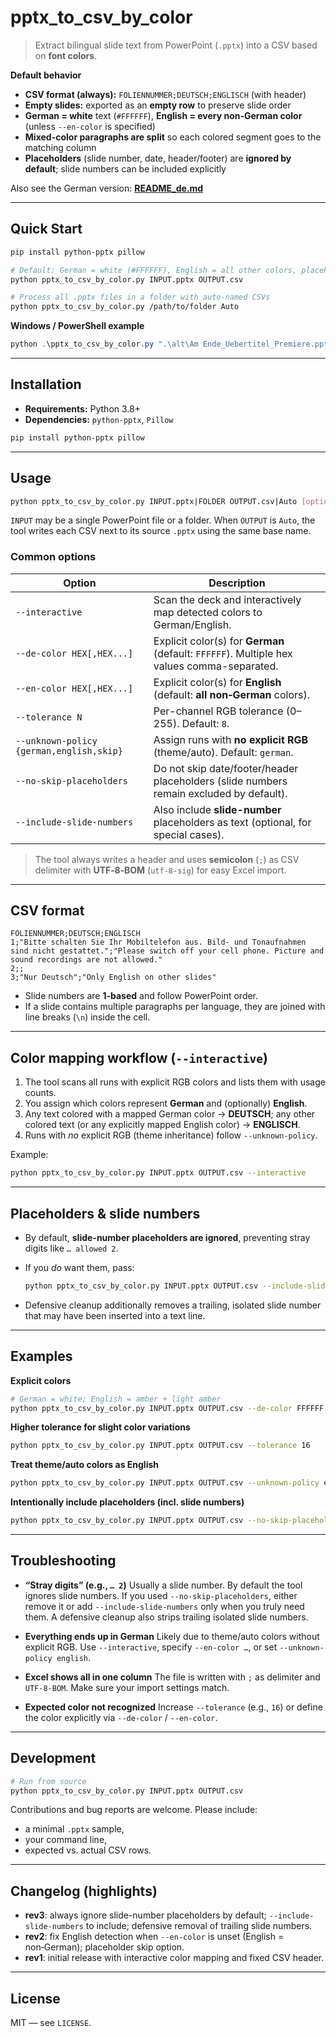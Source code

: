 # pptx\_to\_csv\_by\_color

> Extract bilingual slide text from PowerPoint (`.pptx`) into a CSV based on **font colors**.

**Default behavior**

* **CSV format (always):** `FOLIENNUMMER;DEUTSCH;ENGLISCH` (with header)
* **Empty slides:** exported as an **empty row** to preserve slide order
* **German = white** text (`#FFFFFF`), **English = every non‑German color** (unless `--en-color` is specified)
* **Mixed-color paragraphs are split** so each colored segment goes to the matching column
* **Placeholders** (slide number, date, header/footer) are **ignored by default**; slide numbers can be included explicitly

Also see the German version: **[README\_de.md](README_de.md)**

---

## Quick Start

```bash
pip install python-pptx pillow

# Default: German = white (#FFFFFF), English = all other colors, placeholders ignored
python pptx_to_csv_by_color.py INPUT.pptx OUTPUT.csv

# Process all .pptx files in a folder with auto-named CSVs
python pptx_to_csv_by_color.py /path/to/folder Auto
```

**Windows / PowerShell example**

```powershell
python .\pptx_to_csv_by_color.py ".\alt\Am Ende_Uebertitel_Premiere.pptx" ".\alt\Am_Ende.csv"
```

---

## Installation

* **Requirements:** Python 3.8+
* **Dependencies:** `python-pptx`, `Pillow`

```bash
pip install python-pptx pillow
```

---

## Usage

```bash
python pptx_to_csv_by_color.py INPUT.pptx|FOLDER OUTPUT.csv|Auto [options]
```

`INPUT` may be a single PowerPoint file or a folder. When `OUTPUT` is `Auto`,
the tool writes each CSV next to its source `.pptx` using the same base name.

### Common options

| Option                                   | Description                                                                                |
| ---------------------------------------- | ------------------------------------------------------------------------------------------ |
| `--interactive`                          | Scan the deck and interactively map detected colors to German/English.                     |
| `--de-color HEX[,HEX...]`                | Explicit color(s) for **German** (default: `FFFFFF`). Multiple hex values comma-separated. |
| `--en-color HEX[,HEX...]`                | Explicit color(s) for **English** (default: **all non‑German** colors).                    |
| `--tolerance N`                          | Per-channel RGB tolerance (0–255). Default: `8`.                                           |
| `--unknown-policy {german,english,skip}` | Assign runs with **no explicit RGB** (theme/auto). Default: `german`.                      |
| `--no-skip-placeholders`                 | Do not skip date/footer/header placeholders (slide numbers remain excluded by default).    |
| `--include-slide-numbers`                | Also include **slide-number** placeholders as text (optional, for special cases).          |

> The tool always writes a header and uses **semicolon** (`;`) as CSV delimiter with **UTF‑8‑BOM** (`utf-8-sig`) for easy Excel import.

---

## CSV format

```
FOLIENNUMMER;DEUTSCH;ENGLISCH
1;"Bitte schalten Sie Ihr Mobiltelefon aus. Bild- und Tonaufnahmen sind nicht gestattet.";"Please switch off your cell phone. Picture and sound recordings are not allowed."
2;;
3;"Nur Deutsch";"Only English on other slides"
```

* Slide numbers are **1-based** and follow PowerPoint order.
* If a slide contains multiple paragraphs per language, they are joined with line breaks (`\n`) inside the cell.

---

## Color mapping workflow (`--interactive`)

1. The tool scans all runs with explicit RGB colors and lists them with usage counts.
2. You assign which colors represent **German** and (optionally) **English**.
3. Any text colored with a mapped German color → **DEUTSCH**; any other colored text (or any explicitly mapped English color) → **ENGLISCH**.
4. Runs with *no* explicit RGB (theme inheritance) follow `--unknown-policy`.

Example:

```bash
python pptx_to_csv_by_color.py INPUT.pptx OUTPUT.csv --interactive
```

---

## Placeholders & slide numbers

* By default, **slide-number placeholders are ignored**, preventing stray digits like `… allowed 2`.
* If you *do* want them, pass:

  ```bash
  python pptx_to_csv_by_color.py INPUT.pptx OUTPUT.csv --include-slide-numbers --no-skip-placeholders
  ```
* Defensive cleanup additionally removes a trailing, isolated slide number that may have been inserted into a text line.

---

## Examples

**Explicit colors**

```bash
# German = white; English = amber + light amber
python pptx_to_csv_by_color.py INPUT.pptx OUTPUT.csv --de-color FFFFFF --en-color FFC000,FFD966
```

**Higher tolerance for slight color variations**

```bash
python pptx_to_csv_by_color.py INPUT.pptx OUTPUT.csv --tolerance 16
```

**Treat theme/auto colors as English**

```bash
python pptx_to_csv_by_color.py INPUT.pptx OUTPUT.csv --unknown-policy english
```

**Intentionally include placeholders (incl. slide numbers)**

```bash
python pptx_to_csv_by_color.py INPUT.pptx OUTPUT.csv --no-skip-placeholders --include-slide-numbers
```

---

## Troubleshooting

* **“Stray digits” (e.g., `… 2`)**
  Usually a slide number. By default the tool ignores slide numbers. If you used `--no-skip-placeholders`, either remove it or add `--include-slide-numbers` only when you truly need them. A defensive cleanup also strips trailing isolated slide numbers.

* **Everything ends up in German**
  Likely due to theme/auto colors without explicit RGB. Use `--interactive`, specify `--en-color …`, or set `--unknown-policy english`.

* **Excel shows all in one column**
  The file is written with `;` as delimiter and `UTF‑8‑BOM`. Make sure your import settings match.

* **Expected color not recognized**
  Increase `--tolerance` (e.g., `16`) or define the color explicitly via `--de-color` / `--en-color`.

---

## Development

```bash
# Run from source
python pptx_to_csv_by_color.py INPUT.pptx OUTPUT.csv
```

Contributions and bug reports are welcome. Please include:

* a minimal `.pptx` sample,
* your command line,
* expected vs. actual CSV rows.

---

## Changelog (highlights)

* **rev3**: always ignore slide-number placeholders by default; `--include-slide-numbers` to include; defensive removal of trailing slide numbers.
* **rev2**: fix English detection when `--en-color` is unset (English = non‑German); placeholder skip option.
* **rev1**: initial release with interactive color mapping and fixed CSV header.

---

## License

MIT — see `LICENSE`.
